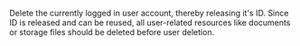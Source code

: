 Delete the currently logged in user account, thereby releasing it's ID. Since ID is released and can be reused, all user-related resources like documents or storage files should be deleted before user deletion.
